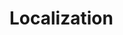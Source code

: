 <!-- ======================================================================
--- Search engine
title:          Localization
keywords:       localization, l10n
description:    Localization in ng-translation.
--- Menu system
order:          40
text:           Localization
hidden:         false
umbel:          false
--- Page properties
id:             
document:       
layout:         layout-2-left
$-left:         #side-menu
searchable:     true
--- Side menu
side-menu-root:     /documentation
side-menu-header:   Documentation
side-menu-top:      Installation
side-menu-depth:    2
======================================================================= -->

# Localization
